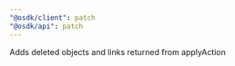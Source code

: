 ```yaml
---
"@osdk/client": patch
"@osdk/api": patch
---
```


Adds deleted objects and links returned from applyAction
